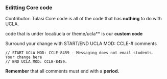 ### Editting Core code
Contributor: Tulasi
Core code is all of the code that has **nothing** to do with UCLA. 

code that is under local/ucla or theme/ucla** is our **custom code**

Surround your change with START/END UCLA MOD: CCLE-# comments
```
// START UCLA MOD: CCLE-8459 - Messaging does not email students.
Your change here
// END UCLA MOD: CCLE-8459.
```
**Remember** that all comments must end with a **period.**
